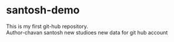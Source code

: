 # santosh-demo
This is my first git-hub repository.
<br>
Author-chavan santosh
new studioes
new data for git hub account